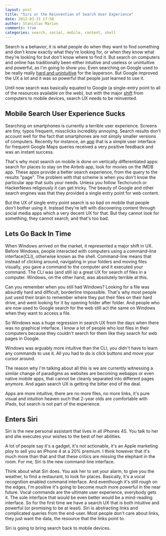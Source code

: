 ```yaml
---
layout: post
title: "Siri or the Reinvention of Search User Experience"
date: 2012-03-31 17:58
author: Stanislas Marion
comments: true
categories: search, social, mobile, content, shell
---
```


Search is a behavior, it is what people do when they want to find
something and don't know exactly what they're looking for, or when they
know what they're looking for but don't know where to find it. 
But search on computers and online has traditionally been either
intuitive and useless or unintuitive and powerful, as I'm going to show
you.
Even searching on Google used to be really really [hard and
unintuitive](http://www.avc.com/a_vc/2003/10/search.html)
for the layperson. But Google improved the UX a lot and it was so
powerful that people just learned to use it.

Until now
search was basically equated to Google (a single-entry point to all of
the resources available on the web), but with the major
[shift](http://www.codinghorror.com/blog/2012/03/welcome-to-the-post-pc-era.html) from computers to mobile devices,
search UX needs to be reinvented.

## Mobile Search User Experience Sucks

Searching on smartphones is currently a terrible user experience. Screens are
tiny, typos frequent, missclicks incredibly annoying. Search results
don't account well for the fact that smartphones are not simply smaller versions of
computers. Recently for instance, an [app](http://itunes.apple.com/bw/app/quickmaps/id506283203?mt=8) that is a 
simple user interface for frequent
Google Maps queries received a very positive feedback and was an instant
success.

That's why most search on mobile is done on vertically differentiated
apps: search for places to stay on the Airbnb app, look for movies on the IMDB
app. These apps provide a better search experience, from the query to
the results "page". The problem with that scheme is when you don't know
the particular app that suits your needs. Unless you follow Techcrunch
or HackerNews religiously it can get tricky. The beauty of Google and
other search engines was that they provided a single entry point for web
content.

But the UX of single entry point search is so bad on mobile that people
don't bother using it. Instead they're left with discovering content
through social media apps which a very decent UX for that. But they
cannot look for something, they cannot search, and that's too bad.

## Lets Go Back In Time

When Windows arrived on the market, it represented a major shift in UX.
Before Windows, people interacted with computers using a command-line
interface(CLI), otherwise known as the shell. Command-line means that instead
of clicking around, navigating in your folders and moving files
visually, you gave a command to the computer and it executed your
command. The CLI was (and still is) a great UX for search of files in a
computer. Windows, on the other hand, was absolutely terrible at this.

Can you remember when you still had Windows? Looking for a file was
absurdly hard and difficult, borderline impossible. That's why most
people just used their brain to remember where they put their files on
their hard drive, and went looking for it by opening folder after
folder. And people who are now used to Google search for the web still act the same on
Windows when they want to access a file.

So Windows was a huge regression in search UX from the days when there was no graphical
interface. I know a lot of people who lost files in their computers
because they couldn't search for them like they search for web pages in Google.

Windows was arguably more intuitive than the CLI, you didn't have to
learn any commands to use it. All you had to do is click buttons and move your cursor
around.

The reason why I'm talking about
all this is we are currently witnessing a similar change of paradigms
as websites are becoming webapps or even native mobile apps, that cannot
be cleanly separated into different pages anymore. And again search UX
is getting the bitter end of the deal.

Apps are more intuitive, there are no more files, no more links, it's
pure visual and intuition heaven such that 2-year olds are comfortable with iPads,
but search is not part of the experience.

## Enters Siri 

Siri is the new personal assistant that lives in all iPhones 4S. You
talk to her and she executes your wishes to the best of her abilities.

A lot of people say it's a gadget, it's not actionable,
it's an Apple marketing ploy to sell you an iPhone 4 at a 20% premium. I
think however that it's much more than that and that these critics are
missing the elephant in the room. For me, Siri is the new
command-line interface. 

Think about what Siri does. You ask her to set your
alarm, to give you the weather, to find a restaurant, to look for places. Basically, it's a
vocal recognition enabled command interface. And eventhough it's still rough on the
edges, I'm positive it's going to become much more powerful in the near
future. Vocal commands are the ultimate user experience, everybody gets
it. The sole interface that would be even better would be a mind-reading
interface. So for the first time we have a search UX that is both intuitive
and powerful (or promising to be at least). Siri is abstracting links
and complicated queries from the end-user. Most people don't care about
links, they just want the data, the resource that the links point to.

Siri is going to bring search back to mobile devices.


